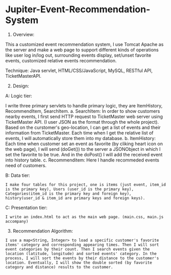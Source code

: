 # Jupiter-Event-Recommendation-System

1. Overview:

  This a customized event recommendation system, I use Tomcat Apache as the server and make a web page to support different kinds of operations like user log in/log out, surrounding events display, set/unset favorite events, customized relative events recommendation. 
  
  Technique: Java servlet, HTML/CSS/JavaScript, MySQL, RESTful API, TicketMasterAPI.
  
2. Design:

  A: Logic tier:
  
  I write three primary servlets to handle primary logic, they are ItemHistory, RecommendItem, SearchItem.
  a. SearchItem:
     In order to show customers nearby events, I first send HTTP request to TicketMaster web server using TicketMaster API. (I user JSON as the format through the whole project). Based on the curstomer's geo-location, I can get a list of events and their information from TicketMaster. Each time when I get the relative list of events, I will automatically store them into my database.
   b. ItemHistory: 
      Each time when customer set an event as favorite (by cliking heart icon on the web page), I will send (doGet()) to the server a JSONObject in which I set the favorite to be true. And in the doPost() I will add the received event into history table.
   c. Recommenditem:
      Here I handle recommeded events need of customers.
     
  B: Data tier:
  
    I make four tables for this project, one is items (just event, item_id is the primary key), Users (user_id is the primary key), Categories(item_id is the primary key and foreign key), history(user_id & item_id are primary keys and foreign keys).
  
  C: Presentation tier:
  
    I write an index.html to act as the main web page. (main.css, main.js accompany)
    
  3.  Recommendation Algorithm:
  
    I use a map<String, Integer> to load a specific customer's favorite items' category and corresponding appearing times. Then I will sort event categories by their count. Then I search events given the location (latitude, longitude) and sorted events' category. In the process, I will sort the events by their distance to the customer's location. Eventually, I will show the double sorted (by favorite category and distance) results to the customer.
